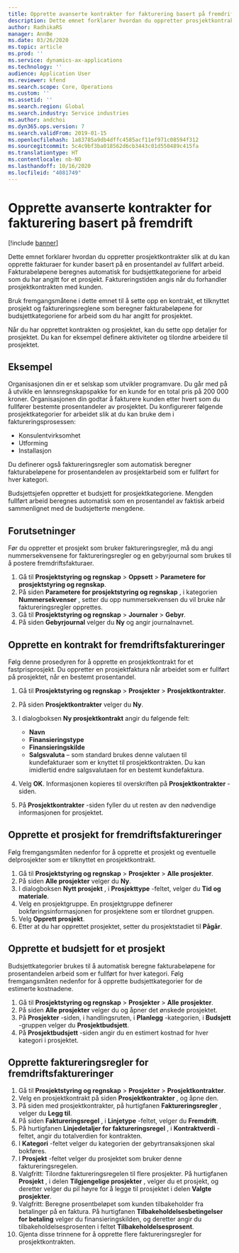 ```yaml
---
title: Opprette avanserte kontrakter for fakturering basert på fremdrift
description: Dette emnet forklarer hvordan du oppretter prosjektkontrakter slik at du kan generere fakturaer for kunder basert på en prosentandel av fullført arbeid.
author: RadhikaRS
manager: AnnBe
ms.date: 03/26/2020
ms.topic: article
ms.prod: ''
ms.service: dynamics-ax-applications
ms.technology: ''
audience: Application User
ms.reviewer: kfend
ms.search.scope: Core, Operations
ms.custom: ''
ms.assetid: ''
ms.search.region: Global
ms.search.industry: Service industries
ms.author: andchoi
ms.dyn365.ops.version: 7
ms.search.validFrom: 2019-01-15
ms.openlocfilehash: 1a83785a9db4dffc4585acf11ef971c08594f312
ms.sourcegitcommit: 5c4c9bf3ba018562d6cb3443c01d550489c415fa
ms.translationtype: HT
ms.contentlocale: nb-NO
ms.lasthandoff: 10/16/2020
ms.locfileid: "4081749"
---
```

# <a name="create-advanced-contracts-for-billing-based-on-progress"></a>Opprette avanserte kontrakter for fakturering basert på fremdrift
[!include [banner](../includes/banner.md)]

Dette emnet forklarer hvordan du oppretter prosjektkontrakter slik at du kan opprette fakturaer for kunder basert på en prosentandel av fullført arbeid. Fakturabeløpene beregnes automatisk for budsjettkategoriene for arbeid som du har angitt for et prosjekt. Faktureringstiden angis når du forhandler prosjektkontrakten med kunden.

Bruk fremgangsmåtene i dette emnet til å sette opp en kontrakt, et tilknyttet prosjekt og faktureringsreglene som beregner fakturabeløpene for budsjettkategoriene for arbeid som du har angitt for prosjektet.

Når du har opprettet kontrakten og prosjektet, kan du sette opp detaljer for prosjektet. Du kan for eksempel definere aktiviteter og tilordne arbeidere til prosjektet.

## <a name="example"></a>Eksempel

Organisasjonen din er et selskap som utvikler programvare. Du går med på å utvikle en lønnsregnskapspakke for en kunde for en total pris på 200 000 kroner. Organisasjonen din godtar å fakturere kunden etter hvert som du fullfører bestemte prosentandeler av prosjektet. Du konfigurerer følgende prosjektkategorier for arbeidet slik at du kan bruke dem i faktureringsprosessen:

- Konsulentvirksomhet
- Utforming
- Installasjon

Du definerer også faktureringsregler som automatisk beregner fakturabeløpene for prosentandelen av prosjektarbeid som er fullført for hver kategori.

Budsjettsjefen oppretter et budsjett for prosjektkategoriene. Mengden fullført arbeid beregnes automatisk som en prosentandel av faktisk arbeid sammenlignet med de budsjetterte mengdene.

## <a name="prerequisites"></a>Forutsetninger

Før du oppretter et prosjekt som bruker faktureringsregler, må du angi nummersekvensene for faktureringsregler og en gebyrjournal som brukes til å postere fremdriftsfakturaer.

1. Gå til **Prosjektstyring og regnskap** \> **Oppsett** \> **Parametere for prosjektstyring og regnskap**.
2. På siden **Parametere for prosjektstyring og regnskap** , i kategorien **Nummersekvenser** , setter du opp nummersekvensen du vil bruke når faktureringsregler opprettes.
3. Gå til **Prosjektstyring og regnskap** \> **Journaler** \> **Gebyr**.
4. På siden **Gebyrjournal** velger du **Ny** og angir journalnavnet.

## <a name="create-a-contract-for-progress-billings"></a>Opprette en kontrakt for fremdriftsfaktureringer

Følg denne prosedyren for å opprette en prosjektkontrakt for et fastprisprosjekt. Du oppretter en prosjektfaktura når arbeidet som er fullført på prosjektet, når en bestemt prosentandel.

1. Gå til **Prosjektstyring og regnskap** \> **Prosjekter** \> **Prosjektkontrakter**.
2. På siden **Prosjektkontrakter** velger du **Ny**.
3. I dialogboksen **Ny prosjektkontrakt** angir du følgende felt:

    - **Navn**
    - **Finansieringstype**
    - **Finansieringskilde**
    - **Salgsvaluta** – som standard brukes denne valutaen til kundefakturaer som er knyttet til prosjektkontrakten. Du kan imidlertid endre salgsvalutaen for en bestemt kundefaktura.

4. Velg **OK**. Informasjonen kopieres til overskriften på **Prosjektkontrakter** -siden.
5. På **Prosjektkontrakter** -siden fyller du ut resten av den nødvendige informasjonen for prosjektet.

## <a name="create-a-project-for-progress-billings"></a>Opprette et prosjekt for fremdriftsfaktureringer

Følg fremgangsmåten nedenfor for å opprette et prosjekt og eventuelle delprosjekter som er tilknyttet en prosjektkontrakt.

1. Gå til **Prosjektstyring og regnskap** \> **Prosjekter** \> **Alle prosjekter**.
2. På siden **Alle prosjekter** velger du **Ny**.
3. I dialogboksen **Nytt prosjekt** , i **Prosjekttype** -feltet, velger du **Tid og materiale**.
4. Velg en prosjektgruppe. En prosjektgruppe definerer bokføringsinformasjonen for prosjektene som er tilordnet gruppen.
5. Velg **Opprett prosjekt**.
6. Etter at du har opprettet prosjektet, setter du prosjektstadiet til **Pågår**.

## <a name="create-a-budget-for-a-project"></a>Opprette et budsjett for et prosjekt

Budsjettkategorier brukes til å automatisk beregne fakturabeløpene for prosentandelen arbeid som er fullført for hver kategori. Følg fremgangsmåten nedenfor for å opprette budsjettkategorier for de estimerte kostnadene.

1. Gå til **Prosjektstyring og regnskap** \> **Prosjekter** \> **Alle prosjekter**.
2. På siden **Alle prosjekter** velger du og åpner det ønskede prosjektet.
3. På **Prosjekter** -siden, i handlingsruten, i **Planlegg** -kategorien, i **Budsjett** -gruppen velger du **Prosjektbudsjett**.
4. På **Prosjektbudsjett** -siden angir du en estimert kostnad for hver kategori i prosjektet.

## <a name="create-billing-rules-for-progress-billings"></a>Opprette faktureringsregler for fremdriftsfaktureringer

1. Gå til **Prosjektstyring og regnskap** \> **Prosjekter** \> **Prosjektkontrakter**.
2. Velg en prosjektkontrakt på siden **Prosjektkontrakter** , og åpne den.
3. På siden med prosjektkontrakter, på hurtigfanen **Faktureringsregler** , velger du **Legg til**.
4. På siden **Faktureringsregel** , i **Linjetype** -feltet, velger du **Fremdrift**.
5. På hurtigfanen **Linjedetaljer for faktureringsregel** , i **Kontraktverdi** -feltet, angir du totalverdien for kontrakten.
6. I **Kategori** -feltet velger du kategorien der gebyrtransaksjonen skal bokføres.
7. I **Prosjekt** -feltet velger du prosjektet som bruker denne faktureringsregelen.
8. Valgfritt: Tilordne faktureringsregelen til flere prosjekter. På hurtigfanen **Prosjekt** , i delen **Tilgjengelige prosjekter** , velger du et prosjekt, og deretter velger du pil høyre for å legge til prosjektet i delen **Valgte prosjekter**.
9. Valgfritt: Beregne prosentbeløpet som kunden tilbakeholder fra betalinger på en faktura. På hurtigfanen **Tilbakeholdelsesbetingelser for betaling** velger du finansieringskilden, og deretter angir du tilbakeholdelsesprosenten i feltet **Tilbakeholdelsesprosent**.
10. Gjenta disse trinnene for å opprette flere faktureringsregler for prosjektkontrakten.
